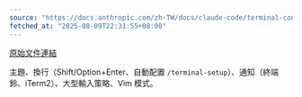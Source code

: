 ```yaml
---
source: "https://docs.anthropic.com/zh-TW/docs/claude-code/terminal-config"
fetched_at: "2025-08-09T22:31:55+08:00"
---
```


[原始文件連結](https://docs.anthropic.com/zh-TW/docs/claude-code/terminal-config)

主題、換行（Shift/Option+Enter、自動配置 `/terminal-setup`）、通知（終端鈴、iTerm2）、大型輸入策略、Vim 模式。
